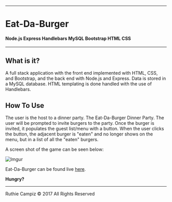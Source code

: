 -----------------------------------------
# Eat-Da-Burger

#### Node.js Express Handlebars MySQL Bootstrap HTML CSS


-----------------------------------------


## What is it?

A full stack application with the front end implemented with HTML, CSS, and Bootstrap, and the back end with Node.js and Express.  Data is stored in a MySQL database.  HTML templating is done handled with the use of Handlebars.


## How To Use

The user is the host to a dinner party. The Eat-Da-Burger Dinner Party. The user will be prompted to invite burgers to the party. Once the burger is invited, it populates the guest list/menu with a button. When the user clicks the button, the adjacent burger is "eaten" and no longer shows on the menu, but in a list of all the "eaten" burgers. 

A screen shot of the game can be seen below:

![Imgur](https://i.imgur.com/rHQLJzp.png)

Eat-Da-Burger can be found live [here](https://still-bastion-86716.herokuapp.com/).

**Hungry?**

- - -

Ruthie Campiz © 2017 All Rights Reserved